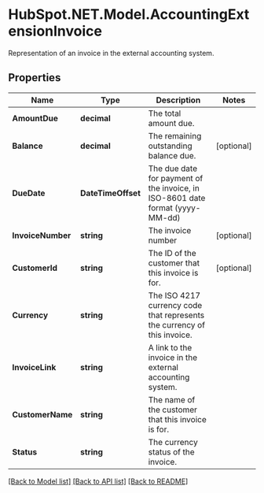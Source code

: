 # HubSpot.NET.Model.AccountingExtensionInvoice
Representation of an invoice in the external accounting system.

## Properties

Name | Type | Description | Notes
------------ | ------------- | ------------- | -------------
**AmountDue** | **decimal** | The total amount due. | 
**Balance** | **decimal** | The remaining outstanding balance due. | [optional] 
**DueDate** | **DateTimeOffset** | The due date for payment of the invoice, in ISO-8601 date format (yyyy-MM-dd) | 
**InvoiceNumber** | **string** | The invoice number | [optional] 
**CustomerId** | **string** | The ID of the customer that this invoice is for. | [optional] 
**Currency** | **string** | The ISO 4217 currency code that represents the currency of this invoice. | 
**InvoiceLink** | **string** | A link to the invoice in the external accounting system. | 
**CustomerName** | **string** | The name of the customer that this invoice is for. | 
**Status** | **string** | The currency status of the invoice. | 

[[Back to Model list]](../README.md#documentation-for-models) [[Back to API list]](../README.md#documentation-for-api-endpoints) [[Back to README]](../README.md)

